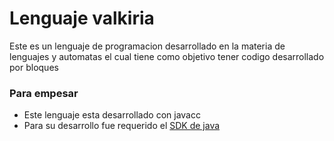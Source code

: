 # Lenguaje valkiria
Este es un lenguaje de programacion desarrollado en la materia de lenguajes y automatas el cual tiene como objetivo tener codigo desarrollado por bloques

### Para empesar 

  - Este lenguaje esta desarrollado con javacc
  - Para su desarrollo fue requerido el [SDK de java](https://www.oracle.com/java/technologies/downloads/)
